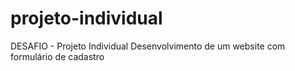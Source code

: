 # projeto-individual
DESAFIO - Projeto Individual Desenvolvimento de um  website com formulário de  cadastro
